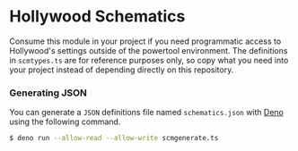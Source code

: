 # Hollywood Schematics
Consume this module in your project if you need programmatic access to Hollywood's settings outside of the powertool environment. The definitions in `scmtypes.ts` are for reference purposes only, so copy what you need into your project instead of depending directly on this repository.

### Generating JSON
You can generate a `JSON` definitions file named `schematics.json` with [Deno](https://deno.land) using the following command.
```sh
$ deno run --allow-read --allow-write scmgenerate.ts
```